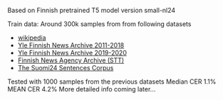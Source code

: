 Based on Finnish pretrained T5 model version small-nl24

Train data:
Around 300k samples from from following datasets 
- [wikipedia](https://huggingface.co/datasets/wikipedia) 
- [Yle Finnish News Archive 2011-2018](http://urn.fi/urn:nbn:fi:lb-2017070501) 
- [Yle Finnish News Archive 2019-2020](http://urn.fi/urn:nbn:fi:lb-2021050401) 
- [Finnish News Agency Archive (STT)](http://urn.fi/urn:nbn:fi:lb-2018121001) 
- [The Suomi24 Sentences Corpus](http://urn.fi/urn:nbn:fi:lb-2020021803)

Tested with 1000 samples from the previous datasets Median CER 1.1% MEAN CER 4.2%
More detailed info coming later...
